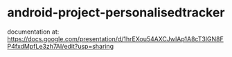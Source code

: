 # android-project-personalisedtracker

documentation at: https://docs.google.com/presentation/d/1hrEXou54AXCJwIAp1A8cT3lGN8FP4fxdMpfLe3zh7AI/edit?usp=sharing
